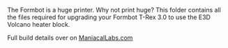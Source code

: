 The Formbot is a huge printer. Why not print huge?
This folder contains all the files required for upgrading your Formbot T-Rex 3.0 to use the E3D Volcano heater block.

Full build details over on [ManiacalLabs.com](https://maniacallabs.com/2019/05/06/formbot-3d-printer-go-big-or-go-home/)